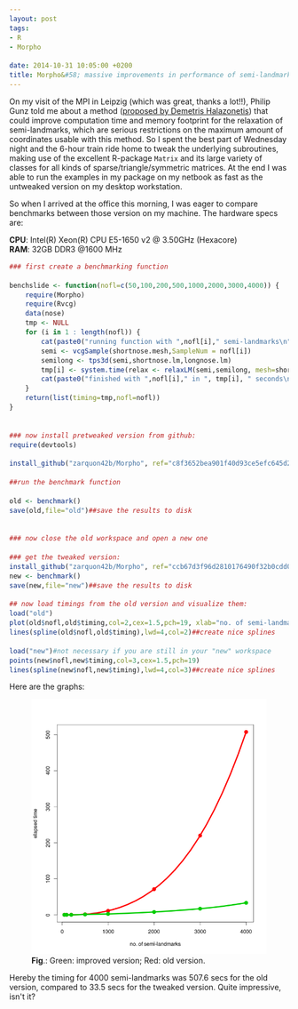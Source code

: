 ```yaml
---
layout: post
tags: 
- R 
- Morpho 

date: 2014-10-31 10:05:00 +0200
title: Morpho&#58; massive improvements in performance of semi-landmark sliding
---
```


On my visit of the MPI in Leipzig (which was great, thanks a lot!!), Philip Gunz told me about a method ([proposed by Demetris Halazonetis](http://www.dhal.com/downloads/CompactSlidingSemilandmarks.pdf)) that could improve computation time and memory footprint for the relaxation of semi-landmarks, which are serious restrictions on the maximum amount of coordinates usable with this method. So I spent the best part of Wednesday night and the 6-hour train ride home to tweak the underlying subroutines, making use of the excellent R-package ```Matrix``` and its large variety of classes for all kinds of sparse/triangle/symmetric matrices.
At the end I was able to run the examples in my package on my netbook as fast as the untweaked version on my desktop workstation. 

So when I arrived at the office this morning, I was eager to compare benchmarks between those version on my machine. The hardware specs are:

**CPU**: Intel(R) Xeon(R) CPU E5-1650 v2 @ 3.50GHz (Hexacore)</br>
**RAM**: 32GB DDR3 @1600 MHz

  

```r
### first create a benchmarking function

benchslide <- function(nofl=c(50,100,200,500,1000,2000,3000,4000)) {
    require(Morpho)
    require(Rvcg)
    data(nose)
    tmp <- NULL
    for (i in 1 : length(nofl)) {
        cat(paste0("running function with ",nofl[i]," semi-landmarks\n"))
        semi <- vcgSample(shortnose.mesh,SampleNum = nofl[i])
        semilong <- tps3d(semi,shortnose.lm,longnose.lm)
        tmp[i] <- system.time(relax <- relaxLM(semi,semilong, mesh=shortnose.mesh, iterations=1,SMvector=1:nrow(semi), deselect=F,surp=1:nrow(semi)))[3]
        cat(paste0("finished with ",nofl[i]," in ", tmp[i], " seconds\n")) 
    }
    return(list(timing=tmp,nofl=nofl))
}


### now install pretweaked version from github:
require(devtools)

install_github("zarquon42b/Morpho", ref="c8f3652bea901f40d93ce5efc645d2fb75b8a6da")

##run the benchmark function

old <- benchmark()
save(old,file="old")##save the results to disk


### now close the old workspace and open a new one

### get the tweaked version:
install_github("zarquon42b/Morpho", ref="ccb67d3f96d2810176490f32b0cdd0df66d51155")
new <- benchmark()
save(new,file="new")##save the results to disk

## now load timings from the old version and visualize them:
load("old")
plot(old$nofl,old$timing,col=2,cex=1.5,pch=19, xlab="no. of semi-landmarks", ylab="elapsed time in seconds")
lines(spline(old$nofl,old$timing),lwd=4,col=2)##create nice splines

load("new")#not necessary if you are still in your "new" workspace
points(new$nofl,new$timing,col=3,cex=1.5,pch=19)
lines(spline(new$nofl,new$timing),lwd=4,col=3)##create nice splines

```
Here are the graphs:
<figure>
  <img src="/resources/images/semitweak.png" alt="weak sliding routine" width="500" >
  <figcaption><b>Fig</b>.: Green: improved version; Red: old version.</figcaption>
</figure> 

Hereby the timing for 4000 semi-landmarks was 507.6 secs for the old version, compared to 33.5 secs for the tweaked version. Quite impressive, isn't it?



